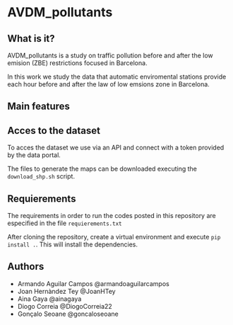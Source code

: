 # AVDM_pollutants

## What is it?

AVDM_pollutants is a study on traffic pollution before and after the low emision (ZBE) restrictions focused in Barcelona.

In this work we study the data that automatic enviromental stations provide each hour before and after the law of low emsions zone in Barcelona. 

## Main features



## Acces to the dataset

To acces the dataset we use via an API and connect with a token provided by the data portal.

The files to generate the maps can be downloaded executing the `download_shp.sh` script.

## Requierements

The requirements in order to run the codes posted in this repository are especified in the file `requierements.txt`

After cloning the repository, create a virtual environment and execute `pip install .`. This will install the dependencies.

## Authors

- Armando Aguilar Campos @armandoaguilarcampos
- Joan Hernàndez Tey @JoanHTey
- Aina Gaya @ainagaya
- Diogo Correia @DiogoCorreia22
- Gonçalo Seoane @goncaloseoane
